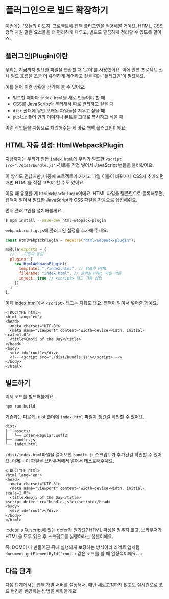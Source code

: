 # 플러그인으로 빌드 확장하기

이번에는 ‘오늘의 이모지’ 프로젝트에 웹팩 플러그인을 적용해볼 거예요. HTML, CSS, 정적 자원 같은 요소들을 더 편리하게 다루고, 빌드도 깔끔하게 정리할 수 있도록 말이죠.

## 플러그인(Plugin)이란

우리는 지금까지 필요한 파일을 변환할 때 '로더'를 사용했어요. 이에 반면 프로젝트 전체 빌드 흐름을 조금 더 유연하게 제어하고 싶을 때는 '플러그인'이 필요해요.

예를 들어 이런 상황을 생각해 볼 수 있어요.

- 빌드할 때마다 `index.html`을 새로 만들어야 할 때
- CSS를 JavaScript랑 분리해서 따로 관리하고 싶을 때
- `dist` 폴더에 쌓인 오래된 파일들을 지우고 싶을 때
- `public` 폴더 안의 이미지나 폰트를 그대로 복사하고 싶을 때

이런 작업들을 자동으로 처리해주는 게 바로 웹팩 플러그인이에요.

## HTML 자동 생성: HtmlWebpackPlugin

지금까지는 우리가 만든 `index.html`에 우리가 빌드한 `<script src="./dist/bundle.js">`경로를 직접 넣어서 JavaScript 번들을 불러왔어요.

이 방식도 괜찮지만, 나중에 프로젝트가 커지고 파일 이름이 바뀌거나 CSS가 추가되면 매번 HTML을 직접 고쳐야 할 수도 있어요.

이럴 때 유용한 게 `HtmlWebpackPlugin`이에요. HTML 파일을 템플릿으로 등록해두면, 웹팩이 알아서 필요한 JavaScript와 CSS 파일을 자동으로 삽입해줘요.

먼저 플러그인을 설치해볼게요.

```bash
$ npm install --save-dev html-webpack-plugin
```

`webpack.config.js`에 플러그인 설정을 추가해 주세요.

```js
const HtmlWebpackPlugin = require("html-webpack-plugin");

module.exports = {
  // ...기존과 동일
  plugins: [
    new HtmlWebpackPlugin({
      template: "./index.html", // 템플릿 HTML
      filename: "index.html", // 출력될 HTML 파일 이름
      inject: true // <script> 태그 자동 삽입
    })
  ]
};
```

이제 index.html에서 `<script>` 태그는 지워도 돼요. 웹팩이 알아서 넣어줄 거예요.

```html{10-10}
<!DOCTYPE html>
<html lang="en">
<head>
  <meta charset="UTF-8">
  <meta name="viewport" content="width=device-width, initial-scale=1.0">
  <title>Emoji of the Day</title>
</head>
<body>
  <div id="root"></div>
  <!-- <script src="./dist/bundle.js"></script> -->
</body>
</html>
```

## 빌드하기

이제 코드를 빌드해볼게요.

```bash
npm run build
```

기존과는 다르게, dist 폴더에 `index.html` 파일이 생긴걸 확인할 수 있어요.

```
dist/
├── assets/
│   └── Inter-Regular.woff2
├── bundle.js
└── index.html
```

`/dist/index.html`파일을 열어보면 `bundle.js` 스크립트가 추가된걸 확인할 수 있어요. 이제는 이 파일을 브라우저에서 열어서 테스트해주세요.

```html{7-7}
<!DOCTYPE html>
<html lang="en">
<head>
  <meta charset="UTF-8">
  <meta name="viewport" content="width=device-width, initial-scale=1.0">
  <title>Emoji of the Day</title>
<script defer src="bundle.js"></script></head>
<body>
  <div id="root"></div>
</body>
</html>
```

:::details Q. script에 있는 defer가 뭔가요?
HTML 파싱을 멈추지 않고, 브라우저가 HTML을 모두 읽은 후 스크립트를 실행하라는 옵션이에요.

즉, DOM이 다 만들어진 뒤에 실행되게 보장하는 방식이라 리액트 앱처럼 `document.getElementById('root')` 같은 코드를 쓸 때 안정적이에요.
:::

## 다음 단계

다음 단계에서는 웹팩 개발 서버를 설정해서, 매번 새로고침하지 않고도 실시간으로 코드 변경을 반영하는 방법을 배워볼게요!
